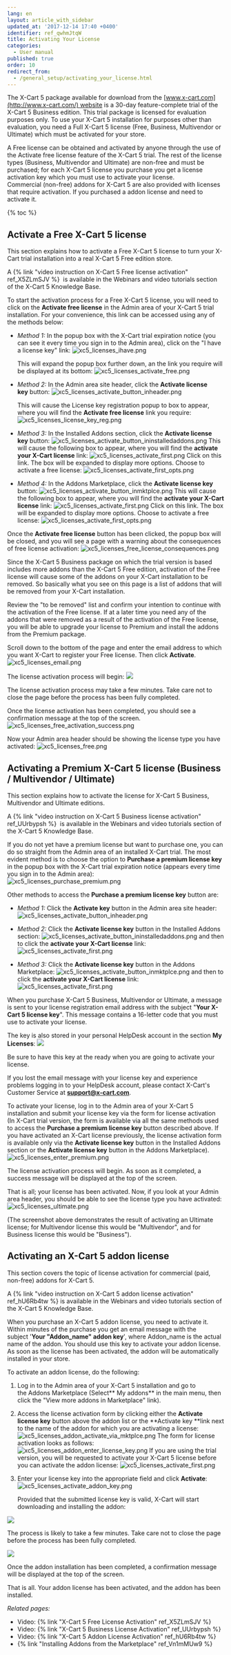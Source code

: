 ```yaml
---
lang: en
layout: article_with_sidebar
updated_at: '2017-12-14 17:40 +0400'
identifier: ref_qwhmJtqW
title: Activating Your License
categories:
  - User manual
published: true
order: 10
redirect_from:
  - /general_setup/activating_your_license.html
---
```


The X-Cart 5 package available for download from the [www.x-cart.com](http://www.x-cart.com/) website is a 30-day feature-complete trial of the X-Cart 5 Business edition. This trial package is licensed for evaluation purposes only. To use your X-Cart 5 installation for purposes other than evaluation, you need a Full X-Cart 5 license (Free, Business, Multivendor or Ultimate) which must be activated for your store. 

A Free license can be obtained and activated by anyone through the use of the Activate free license feature of the X-Cart 5 trial. The rest of the license types (Business, Multivendor and Ultimate) are non-free and must be purchased; for each X-Cart 5 license you purchase you get a license activation key which you must use to activate your license. Commercial (non-free) addons for X-Cart 5 are also provided with licenses that require activation. If you purchased a addon license and need to activate it.

{% toc %}

## Activate a Free X-Cart 5 license

This section explains how to activate a Free X-Cart 5 license to turn your X-Cart trial installation into a real X-Cart 5 Free edition store.

A {% link "video instruction on X-Cart 5 Free license activation" ref_X5ZLmSJV %}  is available in the Webinars and video tutorials section of the X-Cart 5 Knowledge Base.

To start the activation process for a Free X-Cart 5 license, you will need to click on the **Activate free license** in the Admin area of your X-Cart 5 trial installation. For your convenience, this link can be accessed using any of the methods below:  

   *   _Method 1:_
       In the popup box with the X-Cart trial expiration notice (you can see it every time you sign in to the Admin area), click on the "I have a license key" link:
       ![xc5_licenses_ihave.png]({{site.baseurl}}/attachments/ref_qwhmJtqW/xc5_licenses_ihave.png)

       This will expand the popup box further down, an the link you require will be displayed at its bottom:
       ![xc5_licenses_activate_free.png]({{site.baseurl}}/attachments/ref_qwhmJtqW/xc5_licenses_activate_free.png)

   *   _Method 2:_ In the Admin area site header, click the **Activate license key** button:
       ![xc5_licenses_activate_button_inheader.png]({{site.baseurl}}/attachments/ref_qwhmJtqW/xc5_licenses_activate_button_inheader.png)

       This will cause the License key registration popup to box to appear, where you will find the **Activate free license** link you require:
       ![xc5_licenses_license_key_reg.png]({{site.baseurl}}/attachments/ref_qwhmJtqW/xc5_licenses_license_key_reg.png)

   *    _Method 3:_ In the Installed Addons section, click the **Activate license key** button:
        ![xc5_licenses_activate_button_ininstalledaddons.png]({{site.baseurl}}/attachments/ref_qwhmJtqW/xc5_licenses_activate_button_ininstalledaddons.png)
        This will cause the following box to appear, where you will find the **activate your X-Cart license** link:
        ![xc5_licenses_activate_first.png]({{site.baseurl}}/attachments/ref_qwhmJtqW/xc5_licenses_activate_first.png)
        Click on this link. The box will be expanded to display more options. Choose to activate a free license:
        ![xc5_licenses_activate_first_opts.png]({{site.baseurl}}/attachments/ref_qwhmJtqW/xc5_licenses_activate_first_opts.png)

   *   _Method 4:_ In the Addons Marketplace, click the **Activate license key** button:
        ![xc5_licenses_activate_button_inmktplce.png]({{site.baseurl}}/attachments/ref_qwhmJtqW/xc5_licenses_activate_button_inmktplce.png)
        This will cause the following box to appear, where you will find the **activate your X-Cart license** link:
        ![xc5_licenses_activate_first.png]({{site.baseurl}}/attachments/ref_qwhmJtqW/xc5_licenses_activate_first.png)
         Click on this link. The box will be expanded to display more options. Choose to activate a free license:
        ![xc5_licenses_activate_first_opts.png]({{site.baseurl}}/attachments/ref_qwhmJtqW/xc5_licenses_activate_first_opts.png)

Once the **Activate free license** button has been clicked, the popup box will be closed, and you will see a page with a warning about the consequences of free license activation:
         ![xc5_licenses_free_license_consequences.png]({{site.baseurl}}/attachments/ref_qwhmJtqW/xc5_licenses_free_license_consequences.png)

Since the X-Cart 5 Business package on which the trial version is based includes more addons than the X-Cart 5 Free edition, activation of the Free license will cause some of the addons on your X-Cart installation to be removed. So basically what you see on this page is a list of addons that will be removed from your X-Cart installation.

Review the "to be removed" list and confirm your intention to continue with the activation of the Free license. If at a later time you need any of the addons that were removed as a result of the activation of the Free license, you will be able to upgrade your license to Premium and install the addons from the Premium package.

Scroll down to the bottom of the page and enter the email address to which you want X-Cart to register your Free license. Then click **Activate**.
          ![xc5_licenses_email.png]({{site.baseurl}}/attachments/ref_qwhmJtqW/xc5_licenses_email.png)

The license activation process will begin:
          ![]({{site.baseurl}}/attachments/8225232/8356127.png)
    
The license activation process may take a few minutes. Take care not to close the page before the process has been fully completed.

Once the license activation has been completed, you should see a confirmation message at the top of the screen.
          ![xc5_licenses_free_activation_success.png]({{site.baseurl}}/attachments/ref_qwhmJtqW/xc5_licenses_free_activation_success.png)

Now your Admin area header should be showing the license type you have activated:
          ![xc5_licenses_free.png]({{site.baseurl}}/attachments/ref_qwhmJtqW/xc5_licenses_free.png)

## Activating a Premium X-Cart 5 license (Business / Multivendor / Ultimate)

This section explains how to activate the license for X-Cart 5 Business, Multivendor and Ultimate editions.

A {% link "video instruction on X-Cart 5 Business license activation" ref_UUrbypsh %}  is available in the Webinars and video tutorials section of the X-Cart 5 Knowledge Base.

If you do not yet have a premium license but want to purchase one, you can do so straight from the Admin area of an installed X-Cart trial. The most evident method is to choose the option to **Purchase a premium license key** in the popup box with the X-Cart trial expiration notice (appears every time you sign in to the Admin area):        
          ![xc5_licenses_purchase_premium.png]({{site.baseurl}}/attachments/ref_qwhmJtqW/xc5_licenses_purchase_premium.png)

Other methods to access the **Purchase a premium license key** button are:

   *   _Method 1:_ Click the **Activate key** button in the Admin area site header:
       ![xc5_licenses_activate_button_inheader.png]({{site.baseurl}}/attachments/ref_qwhmJtqW/xc5_licenses_activate_button_inheader.png)
    
   *   _Method 2:_ Click the **Activate license key** button in the Installed Addons section:
       ![xc5_licenses_activate_button_ininstalledaddons.png]({{site.baseurl}}/attachments/ref_qwhmJtqW/xc5_licenses_activate_button_ininstalledaddons.png)
        and then to click the **activate your X-Cart license** link:
        ![xc5_licenses_activate_first.png]({{site.baseurl}}/attachments/ref_qwhmJtqW/xc5_licenses_activate_first.png)
        
   *   _Method 3:_ Click the **Activate license key** button in the Addons Marketplace:
       ![xc5_licenses_activate_button_inmktplce.png]({{site.baseurl}}/attachments/ref_qwhmJtqW/xc5_licenses_activate_button_inmktplce.png)
       and then to click the **activate your X-Cart license** link:
       ![xc5_licenses_activate_first.png]({{site.baseurl}}/attachments/ref_qwhmJtqW/xc5_licenses_activate_first.png)
       
When you purchase X-Cart 5 Business, Multivendor or Ultimate, a message is sent to your license registration email address with the subject "**Your X-Cart 5 license key**". This message contains a 16-letter code that you must use to activate your license. 

The key is also stored in your personal HelpDesk account in the section **My Licenses**:
       ![]({{site.baseurl}}/attachments/8225232/8356149.png)

Be sure to have this key at the ready when you are going to activate your license.

If you lost the email message with your license key and experience problems logging in to your HelpDesk account, please contact X-Cart's Customer Service at **[support@x-cart.com](mailto:support@x-cart.com)**.

To activate your license, log in to the Admin area of your X-Cart 5 installation and submit your license key via the form for license activation (In X-Cart trial version, the form is available via all the same methods used to access the **Purchase a premium license key** button described above. If you have activated an X-Cart license previously, the license activation form is available only via the **Activate license key** button in the Installed Addons section or the **Activate license key** button in the Addons Marketplace). 
      ![xc5_licenses_enter_premium.png]({{site.baseurl}}/attachments/ref_qwhmJtqW/xc5_licenses_enter_premium.png)

The license activation process will begin. As soon as it completed, a success message will be displayed at the top of the screen.

That is all; your license has been activated. Now, if you look at your Admin area header, you should be able to see the license type you have activated:
      ![xc5_licenses_ultimate.png]({{site.baseurl}}/attachments/ref_qwhmJtqW/xc5_licenses_ultimate.png)

(The screenshot above demonstrates the result of activating an Ultimate license; for Multivendor license this would be "Multivendor", and for Business license this would be "Business").

## Activating an X-Cart 5 addon license

This section covers the topic of license activation for commercial (paid, non-free) addons for X-Cart 5.

A {% link "video instruction on X-Cart 5 addon license activation" ref_hU6Rb4tw %} is available in the Webinars and video tutorials section of the X-Cart 5 Knowledge Base.

When you purchase an X-Cart 5 addon license, you need to activate it. Within minutes of the purchase you get an email message with the subject '**Your **"**Addon_name**"** addon key**', where Addon_name is the actual name of the addon. You should use this key to activate your addon license. As soon as the license has been activated, the addon will be automatically installed in your store.

To activate an addon license, do the following:

1.  Log in to the Admin area of your X-Cart 5 installation and go to the Addons Marketplace (Select** My addons** in the main menu, then click the "View more addons in Marketplace" link).

2.  Access the license activation form by clicking either the **Activate license key** button above the addon list or the **Activate key **link next to the name of the addon for which you are activating a license:
    ![xc5_licenses_addon_activate_via_mktplce.png]({{site.baseurl}}/attachments/ref_qwhmJtqW/xc5_licenses_addon_activate_via_mktplce.png)
    The form for license activation looks as follows:
    ![xc5_licenses_addon_enter_license_key.png]({{site.baseurl}}/attachments/ref_qwhmJtqW/xc5_licenses_addon_enter_license_key.png)
    If you are using the trial version, you will be requested to activate your X-Cart 5 license before you can activate the addon license:
    ![xc5_licenses_activate_first.png]({{site.baseurl}}/attachments/ref_qwhmJtqW/xc5_licenses_activate_first.png)

3.  Enter your license key into the appropriate field and click **Activate**:
    ![xc5_licenses_activate_addon_key.png]({{site.baseurl}}/attachments/ref_qwhmJtqW/xc5_licenses_activate_addon_key.png)

    Provided that the submitted license key is valid, X-Cart will start downloading and installing the addon:

![]({{site.baseurl}}/attachments/8225232/8356157.png)

The process is likely to take a few minutes. Take care not to close the page before the process has been fully completed.

![]({{site.baseurl}}/attachments/8225232/8356158.png)

Once the addon installation has been completed, a confirmation message will be displayed at the top of the screen.

That is all. Your addon license has been activated, and the addon has been installed. 

_Related pages:_

*   Video: {% link "X-Cart 5 Free License Activation" ref_X5ZLmSJV %}
*   Video: {% link "X-Cart 5 Business License Activation" ref_UUrbypsh %}
*   Video: {% link "X-Cart 5 Addon License Activation" ref_hU6Rb4tw %}
*   {% link "Installing Addons from the Marketplace" ref_Vn1mMUw9 %}
